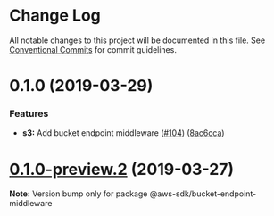 # Change Log

All notable changes to this project will be documented in this file.
See [Conventional Commits](https://conventionalcommits.org) for commit guidelines.

# 0.1.0 (2019-03-29)


### Features

* **s3:** Add bucket endpoint middleware ([#104](https://github.com/AllanFly120/aws-sdk-js-v3-private/issues/104)) ([8ac6cca](https://github.com/AllanFly120/aws-sdk-js-v3-private/commit/8ac6cca))





# [0.1.0-preview.2](https://github.com/aws/aws-sdk-js-v3/compare/@aws-sdk/bucket-endpoint-middleware@0.1.0-preview.1...@aws-sdk/bucket-endpoint-middleware@0.1.0-preview.2) (2019-03-27)

**Note:** Version bump only for package @aws-sdk/bucket-endpoint-middleware
